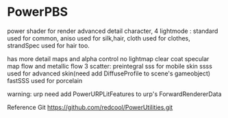 # PowerPBS
power shader for render advanced detail character,
4 lightmode :
    standard used for common,
    aniso used for silk,hair,
    cloth used for clothes,
    strandSpec used for hair too.

has more detail maps and alpha control
no lightmap
clear coat
specular map flow and metallic flow
3 scatter:
    preintegral sss for mobile skin
    ssss used for advanced skin(need add DiffuseProfile to scene's gameobject)
    fastSSS used for porcelain


warning: 
urp need add PowerURPLitFeatures to urp's ForwardRendererData



Reference Git
https://github.com/redcool/PowerUtilities.git